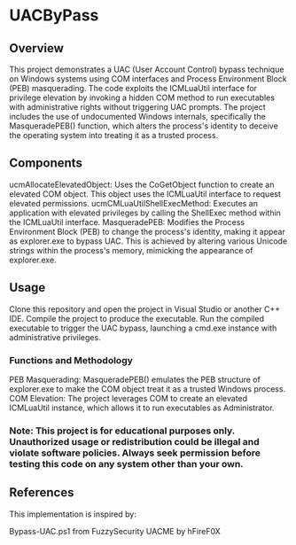 # UACByPass
## Overview
This project demonstrates a UAC (User Account Control) bypass technique on Windows systems using COM interfaces and Process Environment Block (PEB) masquerading. The code exploits the ICMLuaUtil interface for privilege elevation by invoking a hidden COM method to run executables with administrative rights without triggering UAC prompts. The project includes the use of undocumented Windows internals, specifically the MasqueradePEB() function, which alters the process's identity to deceive the operating system into treating it as a trusted process.

## Components
ucmAllocateElevatedObject: Uses the CoGetObject function to create an elevated COM object. This object uses the ICMLuaUtil interface to request elevated permissions.
ucmCMLuaUtilShellExecMethod: Executes an application with elevated privileges by calling the ShellExec method within the ICMLuaUtil interface.
MasqueradePEB: Modifies the Process Environment Block (PEB) to change the process's identity, making it appear as explorer.exe to bypass UAC. This is achieved by altering various Unicode strings within the process's memory, mimicking the appearance of explorer.exe.

## Usage
Clone this repository and open the project in Visual Studio or another C++ IDE.
Compile the project to produce the executable.
Run the compiled executable to trigger the UAC bypass, launching a cmd.exe instance with administrative privileges.

### Functions and Methodology
PEB Masquerading: MasqueradePEB() emulates the PEB structure of explorer.exe to make the COM object treat it as a trusted Windows process.
COM Elevation: The project leverages COM to create an elevated ICMLuaUtil instance, which allows it to run executables as Administrator.

### Note: This project is for educational purposes only. Unauthorized usage or redistribution could be illegal and violate software policies. Always seek permission before testing this code on any system other than your own.

## References
This implementation is inspired by:

Bypass-UAC.ps1 from FuzzySecurity
UACME by hFireF0X

